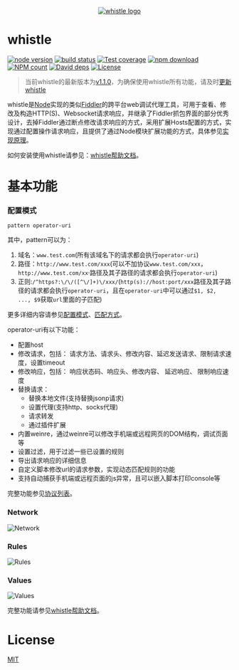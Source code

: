 <p align="center">
  <a href="https://whistle.gitbooks.io/help/content/">
    <img alt="whistle logo" src="https://github.com/avwo/whistle/blob/master/biz/webui/htdocs/img/whistle.png">
  </a>
</p>


# whistle
[![node version](https://img.shields.io/badge/node.js-%3E=_0.10-green.svg?style=flat-square)](http://nodejs.org/download/)
[![build status](https://img.shields.io/travis/avwo/whistle.svg?style=flat-square)](https://travis-ci.org/avwo/whistle)
[![Test coverage](https://codecov.io/gh/avwo/whistle/branch/master/graph/badge.svg?style=flat-square)](https://codecov.io/gh/avwo/whistle)
[![npm download](https://img.shields.io/npm/dm/whistle.svg?style=flat-square)](https://npmjs.org/package/whistle)
[![NPM count](https://img.shields.io/npm/dt/whistle.svg?style=flat-square)](https://www.npmjs.com/package/whistle)
[![David deps](https://img.shields.io/david/avwo/whistle.svg?style=flat-square)](https://david-dm.org/avwo/whistle)
[![License](https://img.shields.io/npm/l/whistle.svg?style=flat-square)](https://www.npmjs.com/package/whistle)

> 当前whistle的最新版本为[v1.1.0](https://github.com/avwo/whistle/blob/master/CHANGELOG.md#-)，为确保使用whistle所有功能，请及时[更新whistle](https://whistle.gitbooks.io/help/content/update.html)

whistle是[Node](https://nodejs.org/)实现的类似[Fiddler](http://www.telerik.com/fiddler/)的跨平台web调试代理工具，可用于查看、修改及构造HTTP(S)、Websocket请求响应，并继承了Fiddler抓包界面的部分优秀设计，去掉Fiddler通过断点修改请求响应的方式，采用扩展Hosts配置的方式，实现通过配置操作请求响应，且提供了通过Node模块扩展功能的方式，具体参见[实现原理](https://whistle.gitbooks.io/help/content/)。

如何安装使用whistle请参见：[whistle帮助文档](https://whistle.gitbooks.io/help/content/install.html)。

# 基本功能

### 配置模式

  	pattern operator-uri
  
其中，pattern可以为：

1. 域名：`www.test.com`(所有该域名下的请求都会执行`operator-uri`)
2. 路径：`http://www.test.com/xxx`(可以不加协议`www.test.com/xxx`，`http://www.test.com/xx`·路径及其子路径的请求都会执行`operator-uri`)
3. 正则:`/^https?:\/\/([^\/]+)\/xxx/`(`http(s)://host:port/xxx`路径及其子路径的请求都会执行`operator-uri`，且在`operator-uri`中可以通过`$1, $2, ..., $9`获取`url`里面的子匹配)

更多详细内容请参见[配置模式](https://whistle.gitbooks.io/help/content/mode.html)、[匹配方式](https://whistle.gitbooks.io/help/content/pattern.html)。

operator-uri有以下功能：

- 配置host
- 修改请求，包括： 请求方法、请求头、修改内容、延迟发送请求、限制请求速度，设置timeout
- 修改响应，包括： 响应状态码、响应头、修改内容、 延迟响应、 限制响应速度
- 替换请求： 
	- 替换本地文件(支持替换jsonp请求)
	- 设置代理(支持http、socks代理)
	- 请求转发
	- 通过插件扩展
- 内置weinre，通过weinre可以修改手机端或远程网页的DOM结构，调试页面等
- 设置过滤，用于过滤一些已设置的规则
- 导出请求响应的详细信息
- 自定义脚本修改url的请求参数，实现动态匹配规则的功能
- 支持自动捕获手机端或远程页面的js异常，且可以嵌入脚本打印console等

完整功能参见[协议列表](https://whistle.gitbooks.io/help/content/rules/)。

### Network

![Network](https://raw.githubusercontent.com/avwo/whistleui/master/img/network.gif)

### Rules
![Rules](https://raw.githubusercontent.com/avwo/whistleui/master/img/rules.gif)

### Values
![Values](https://raw.githubusercontent.com/avwo/whistleui/master/img/values.gif)

完整功能请参见[whistle帮助文档](https://whistle.gitbooks.io/help/content/)。

# License
[MIT](https://github.com/avwo/whistle/blob/master/LICENSE)
